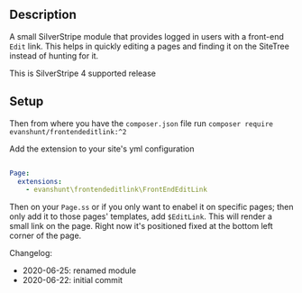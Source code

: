 ## Description

A small SilverStripe module that provides logged in users with a front-end `Edit` link. This helps in quickly editing a pages and finding it on the SiteTree instead of hunting for it.

This is SilverStripe 4 supported release


## Setup

Then from where you have the `composer.json` file run `composer require evanshunt/frontendeditlink:^2`

Add the extension to your site's yml configuration

```yaml

Page:
  extensions:
    - evanshunt\frontendeditlink\FrontEndEditLink

```

Then on your `Page.ss` or if you only want to enabel it on specific pages; then only add it to those pages' templates, add `$EditLink`. This will render a small link on the page. Right now it's positioned fixed at the bottom left corner of the page.

Changelog:

- 2020-06-25: renamed module
- 2020-06-22: initial commit
